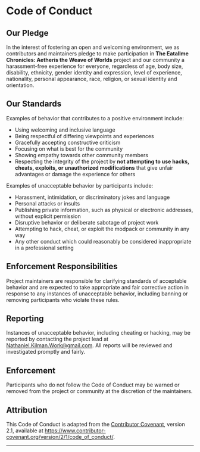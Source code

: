 # Code of Conduct

## Our Pledge

In the interest of fostering an open and welcoming environment, we as contributors and maintainers pledge to make participation in **The Eatallme Chronicles: Aetheris the Weave of Worlds** project and our community a harassment-free experience for everyone, regardless of age, body size, disability, ethnicity, gender identity and expression, level of experience, nationality, personal appearance, race, religion, or sexual identity and orientation.

## Our Standards

Examples of behavior that contributes to a positive environment include:

- Using welcoming and inclusive language  
- Being respectful of differing viewpoints and experiences  
- Gracefully accepting constructive criticism  
- Focusing on what is best for the community  
- Showing empathy towards other community members  
- Respecting the integrity of the project by **not attempting to use hacks, cheats, exploits, or unauthorized modifications** that give unfair advantages or damage the experience for others

Examples of unacceptable behavior by participants include:

- Harassment, intimidation, or discriminatory jokes and language  
- Personal attacks or insults  
- Publishing private information, such as physical or electronic addresses, without explicit permission  
- Disruptive behavior or deliberate sabotage of project work  
- Attempting to hack, cheat, or exploit the modpack or community in any way  
- Any other conduct which could reasonably be considered inappropriate in a professional setting

## Enforcement Responsibilities

Project maintainers are responsible for clarifying standards of acceptable behavior and are expected to take appropriate and fair corrective action in response to any instances of unacceptable behavior, including banning or removing participants who violate these rules.

## Reporting

Instances of unacceptable behavior, including cheating or hacking, may be reported by contacting the project lead at Nathaniel.Kilman.Work@gmail.com. All reports will be reviewed and investigated promptly and fairly.

## Enforcement

Participants who do not follow the Code of Conduct may be warned or removed from the project or community at the discretion of the maintainers.

## Attribution

This Code of Conduct is adapted from the [Contributor Covenant](https://www.contributor-covenant.org/version/2/1/code_of_conduct/), version 2.1, available at https://www.contributor-covenant.org/version/2/1/code_of_conduct/.

---
